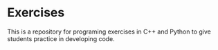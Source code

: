 # Exercises
This is a repository for programing exercises in C++ and Python to give students practice in developing code.
